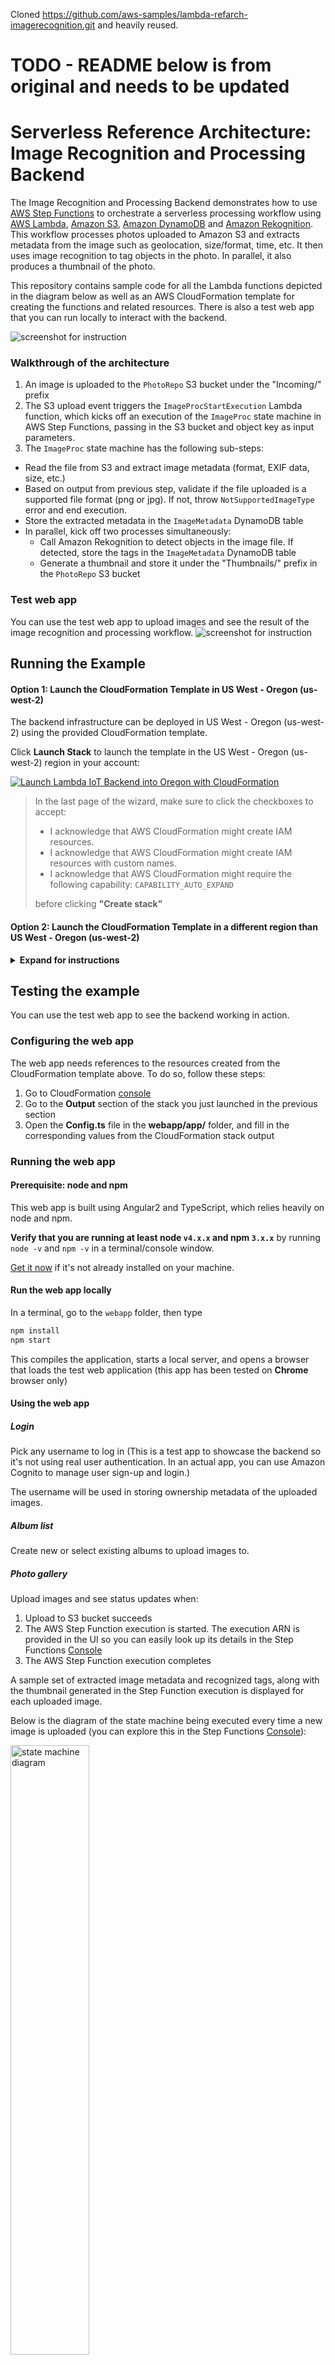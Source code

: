 Cloned https://github.com/aws-samples/lambda-refarch-imagerecognition.git
and heavily reused.

# TODO - README below is from original and needs to be updated 
# Serverless Reference Architecture: Image Recognition and Processing Backend

The Image Recognition and Processing Backend demonstrates how to use [AWS Step Functions](https://aws.amazon.com/step-functions/) to orchestrate a serverless processing workflow using [AWS Lambda](http://aws.amazon.com/lambda/), [Amazon S3](http://aws.amazon.com/s3/), [Amazon DynamoDB](http://aws.amazon.com/dynamodb/) and [Amazon Rekognition](https://aws.amazon.com/rekognition/). This workflow processes photos uploaded to Amazon S3 and extracts metadata from the image such as geolocation, size/format, time, etc. It then uses image recognition to tag objects in the photo. In parallel, it also produces a thumbnail of the photo.

This repository contains sample code for all the Lambda functions depicted in the diagram below as well as an AWS CloudFormation template for creating the functions and related resources. There is also a test web app that you can run locally to interact with the backend.

![screenshot for instruction](images/photo-processing-backend-diagram.png)

### Walkthrough of the architecture
1. An image is uploaded to the `PhotoRepo` S3 bucket under the "Incoming/" prefix
2. The S3 upload event triggers the `ImageProcStartExecution` Lambda function, which kicks off an execution of the `ImageProc` state machine in AWS Step Functions, passing in the S3 bucket and object key as input parameters.
3. The `ImageProc` state machine has the following sub-steps:
  * Read the file from S3 and extract image metadata (format, EXIF data, size, etc.)
  * Based on output from previous step, validate if the file uploaded is a supported file format (png or jpg). If not, throw `NotSupportedImageType` error and end execution.
  * Store the extracted metadata in the `ImageMetadata` DynamoDB table
  * In parallel, kick off two processes simultaneously: 
     * Call Amazon Rekognition to detect objects in the image file. If detected, store the tags in the `ImageMetadata` DynamoDB table
     * Generate a thumbnail and store it under the "Thumbnails/" prefix in the `PhotoRepo` S3 bucket 

### Test web app
You can use the test web app to upload images and see the result of the image recognition and processing workflow. 
![screenshot for instruction](images/app-screenshot.png)



## Running the Example
 
#### Option 1: Launch the CloudFormation Template in US West - Oregon (us-west-2) 
The backend infrastructure can be deployed in US West - Oregon (us-west-2) using the provided CloudFormation template.

Click **Launch Stack** to launch the template in the US West - Oregon (us-west-2) region in your account:

[![Launch Lambda IoT Backend into Oregon with CloudFormation](http://docs.aws.amazon.com/AWSCloudFormation/latest/UserGuide/images/cloudformation-launch-stack-button.png)](https://console.aws.amazon.com/cloudformation/home?region=us-west-2#/stacks/new?stackName=photo-sharing-backend&templateURL=https://s3-us-west-2.amazonaws.com/media-sharing-refarch/cloudformation/image-processing-v3-node8.output.yaml)

> In the last page of the wizard, make sure to click the checkboxes to accept:
> 
> * I acknowledge that AWS CloudFormation might create IAM resources.
> * I acknowledge that AWS CloudFormation might create IAM resources with custom names.
> * I acknowledge that AWS CloudFormation might require the following capability: `CAPABILITY_AUTO_EXPAND`
> 
> before clicking **"Create stack"**


#### Option 2: Launch the CloudFormation Template in a different region than US West - Oregon (us-west-2) 

<details>
<summary><strong> Expand for instructions </strong></summary><p>


If you would like to deploy the template to a different region (must be a region that supports **Amazon Rekognition** and **AWS Step Functions**, e.g. US East (N.Virginia) or EU (Ireland), you need a S3 bucket in the target region, and then package the Lambda functions into that S3 bucket by using the `aws cloudformation package` utility.

First, In the terminal,  go to the `lambda-functions` folder. Then prepare npm dependencies for the following Lambda functions:

```bash
cd lambda-functions
cd create-s3-event-trigger-helper && npm install && cd ../thumbnail  && npm install && cd ../extract-image-metadata && npm install && cd ..
```

Set environment variables for later commands to use:

```bash
REGION=[YOUR_TARGET_REGION]
S3BUCKET=[REPLACE_WITH_YOUR_BUCKET]
```

Then go to the `cloudformation` folder and use the `aws cloudformation package` utility

```bash
cd ../cloudformation

python inject_state_machine_cfn.py -s state-machine.json -c image-processing.serverless.yaml -o image-processing.complete.yaml

aws cloudformation package --region $REGION --s3-bucket $S3BUCKET --template image-processing.complete.yaml --output-template-file image-processing.output.yaml
```
Last, deploy the stack with the resulting yaml (`image-processing.output.yaml `) through the CloudFormation Console or command line:

```bash
aws cloudformation deploy --region $REGION --template-file image-processing.output.yaml --stack-name photo-sharing-backend --capabilities CAPABILITY_IAM
```

</details>


## Testing the example
You can use the test web app to see the backend working in action. 

### Configuring the web app
The web app needs references to the resources created from the CloudFormation template above. To do so, follow these steps:

1. Go to CloudFormation [console](https://console.aws.amazon.com/cloudformation/home)
2. Go to the **Output** section of the stack you just launched in the previous section
3. Open the **Config.ts** file in the **webapp/app/** folder, and fill in the corresponding values from the CloudFormation stack output

### Running the web app

#### Prerequisite: node and npm
This web app is built using Angular2 and TypeScript, which relies heavily on node and npm.

**Verify that you are running at least node `v4.x.x` and npm `3.x.x`**
by running `node -v` and `npm -v` in a terminal/console window.
    
<a href="https://docs.npmjs.com/getting-started/installing-node" target="_blank" title="Installing Node.js and updating npm">
Get it now</a> if it's not already installed on your machine.

#### Run the web app locally
In a terminal, go to the `webapp` folder, then type

```bash
npm install
npm start
```
This compiles the application, starts a local server, and opens a browser that loads the test web application (this app has been tested on **Chrome** browser only) 
 
#### Using the web app
##### Login
Pick any username to log in (This is a test app to showcase the backend so it's not using real user authentication. In an actual app, you can use Amazon Cognito to manage user sign-up and login.)

The username will be used in storing ownership metadata of the uploaded images.

##### Album list
Create new or select existing albums to upload images to.

##### Photo gallery
Upload images and see status updates when:

1. Upload to S3 bucket succeeds
2. The AWS Step Function execution is started. The execution ARN is provided in the UI so you can easily look up its details in the Step Functions [Console](https://console.aws.amazon.com/states/home) 
3. The AWS Step Function execution completes

A sample set of extracted image metadata and recognized tags, along with the thumbnail generated in the Step Function execution is displayed for each uploaded image.

Below is the diagram of the state machine being executed every time a new image is uploaded (you can explore this in the Step Functions [Console](https://console.aws.amazon.com/states/home)):

<img src="images/step-function-execution.png" alt="state machine diagram" width="50%">

## Cleaning Up the Application Resources

To remove all resources created by this example, do the following:

1. Delete all objects from the S3 bucket created by the CloudFormation stack.
1. Delete the CloudFormation stack.
1. Delete the CloudWatch log groups associated with each Lambda function created by the CloudFormation stack.

## CloudFormation template resources

The following sections explain all of the resources created by the CloudFormation template provided with this example.

### Storage

- **PhotoRepoS3Bucket** - An S3 bucket that stores the incoming uploaded images and resized thumbnails
- **AlbumMetadataDDBTable** - A DynamoDB table that stores information about albums (owner, creation dates, etc.)
- **ImageMetadataDDBTable** - A DynamoDB table that stores metadata about each image uploaded to the system (size, extracted GPS coordinates, tags detected by [Amazon Rekognition](https://aws.amazon.com/rekognition/), etc.) 

### Image recognition and processing state machine
- **ImageProcStateMachine** - An Step Functions state machine that orchestrates the multi-step image processing workflow
- **ExtractImageMetadataFunction** - A Lambda function that uses the GraphicsMagick library to extract metadata from the uploaded image (format, size, EXIF info, etc.)
- **StoreImageMetadataFunction** - A Lambda function that stores the extracted metadata into `ImageMetadataDDBTable`
- **RekognitionFunction** - A Lambda function that invokes the Amazon Rekognition API to detect labels in the uploaded image
- **StoreRekognizedTagsFunction** - A Lambda function that stores the labels detected by Amazon Rekognition into the `ImageMetadataDDBTable`
- **GenerateThumbnailFunction** - A Lambda function that generates a thumbnail for the uploaded images

### S3 Upload event trigger
- **ImageProcStartExecutionFunction** - A Lambda function that kicks off the `ImageProcStateMachine` every time a new object is uploaded into S3 bucket under "Incoming/" prefix
- **CreateS3EventTriggerFunction** - A Lambda function that the CloudFormation template calls to create the S3 event trigger to invoke  **ImageProcStartExecutionFunction** as a custom resource

### Resources for the test web app
- **DescribeExecutionFunction** - A Lambda function that queries the AWS Step Functions service on the status of a given execution 
- **TestClientIdentityPool** - A Cognito Identity Pool used by the test web app to sign API requests to query the metadata DynamoDB tables and Step Functions execution status, and read/write from the `PhotoRepoS3Bucket`

### IAM roles
> This CloudFormation template chose not to create one IAM role for each Lambda function and consolidated them, simply to reduce the number of IAM roles it takes up in your account. When developing your application, you might instead create individual IAM roles for each Lambda function to follow the Least Privilege principle. 

- **BackendProcessingLambdaRole** - An IAM role assumed by Lambda functions that make up the `ImageProcStateMachine` and the `ImageProcStartExecutionFunction` which kicks off the state machine execution. This role provides logging permissions and access to read/write the `PhotoRepoS3Bucket`, the `ImageMetadataDDBTable`, call the `DetectLabels` Amazon Rekognition API and start state machine execution in Step Functions. 
- **CustomResourceHelperRole** -  An IAM role the Lambda functions that are used by  `CreateS3EventTriggerFunction` for creating custom resources in the CloudFormation template
- **StateMachineRole** - An IAM role assumed by the `ImageProcStateMachine` during execution. It has permission to invoke Lambda functions. 
- **DescribeExecutionFunctionRole**  - An IAM role assumed by `DescribeExecutionFunction`. It has permission to `DescribeExecution` API in Step Functions.
- **TestClientIAMRole** - An IAM role assumed by the `TestClientIdentityPool` Cognito Identity pool

## License

This reference architecture sample is licensed under Apache 2.0.

 
